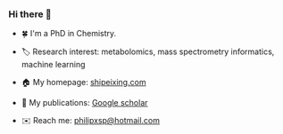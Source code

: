 ### Hi there 👋


- :four_leaf_clover:  I'm a PhD in Chemistry.

- :label:  Research interest: metabolomics, mass spectrometry informatics, machine learning

- :house:  My homepage: [shipeixing.com](https://shipeixing.com)

- :page_facing_up:  My publications: [Google scholar](https://scholar.google.ca/citations?user=en0zumcAAAAJ&hl=en)

- :envelope:  Reach me: philipxsp@hotmail.com


<!--


:cn:
- 🔭 I’m currently working on ...
- 🌱 I’m currently learning ...
- 👯 I’m looking to collaborate on ...
- 🤔 I’m looking for help with ...
- 💬 Ask me about ...
- 📫 How to reach me: ...
- 😄 Pronouns: ...
- ⚡ Fun fact: ...
-->
